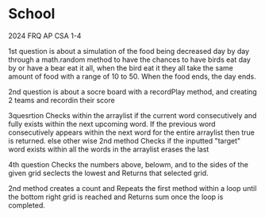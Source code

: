 # School
2024 FRQ AP CSA 
1-4

1st question is about a simulation of the food being decreased day by day through a math.random method to have the chances to have birds eat day by or have a bear eat it all, when the bird eat it they all take the same amount of food with a range of 10 to 50. When the food ends, the day ends.

2nd question is about a socre board with a recordPlay method, and creating 2 teams and recordin their score


3quesrtion 
 Checks within the arraylist if the current word consecutively and fully exists within the next upcoming word.
 If the previous word consecutively appears within the next word for the entire arraylist then true is returned.
 else other wise
2nd method 
 Checks if the inputted "target" word exists within all the words in the arraylist
 erases the last 

 4th question 
 Checks the numbers above, belowm, and to the sides of the given grid seclects the lowest and Returns that selected grid.

 2nd method 
 creates a count and Repeats the first method within a loop until the bottom right grid is reached and Returns sum once the loop is completed.
